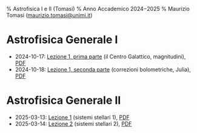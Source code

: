 % Astrofisica I e II (Tomasi)
% Anno Accademico 2024−2025
% Maurizio Tomasi ([maurizio.tomasi@unimi.it](mailto:maurizio.tomasi@unimi.it))

# Astrofisica Generale I

- 2024-10-17: [Lezione 1, prima parte](tomasi-astro1-lezione-01a.html) (il Centro Galattico, magnitudini), [PDF](pdf/tomasi-astro1-lezione-01a.pdf)
- 2024-10-18: [Lezione 1, seconda parte](tomasi-astro1-lezione-01b.html) (correzioni bolometriche, Julia), [PDF](pdf/tomasi-astro1-lezione-01b.pdf)
<!--
- 2024-11-24: [Lezione 2](tomasi-astro1-lezione-02.html) (sistemi binari)
-->

# Astrofisica Generale II

- 2025-03-13: [Lezione 1](tomasi-astro2-lezione-01.html) (sistemi stellari 1), [PDF](pdf/tomasi-astro2-lezione-01.pdf)
- 2025-03-14: [Lezione 2](tomasi-astro2-lezione-02.html) (sistemi stellari 2), [PDF](pdf/tomasi-astro2-lezione-02.pdf)
<!--
- 2025-03-20: [Lezione 3](tomasi-astro2-lezione-03.html) (mezzo interstellare 1), [PDF](pdf/tomasi-astro2-lezione-03.pdf)
- 2025-03-21: [Lezione 4](tomasi-astro2-lezione-04.html) (mezzo interstellare 2), [PDF](pdf/tomasi-astro2-lezione-04.pdf)
- 2025-03-27: [Lezione 5](tomasi-astro2-lezione-05.html) (mezzo interstellare 3), [PDF](pdf/tomasi-astro2-lezione-05.pdf)
- 2025-03-28: [Lezione 6](tomasi-astro2-lezione-06.html) (mezzo interstellare 4), [PDF](pdf/tomasi-astro2-lezione-06.pdf)
- 2025-04-03: [Lezione 7](tomasi-astro2-lezione-07.html) (mezzo interstellare 4), [PDF](pdf/tomasi-astro2-lezione-07.pdf)
-->

